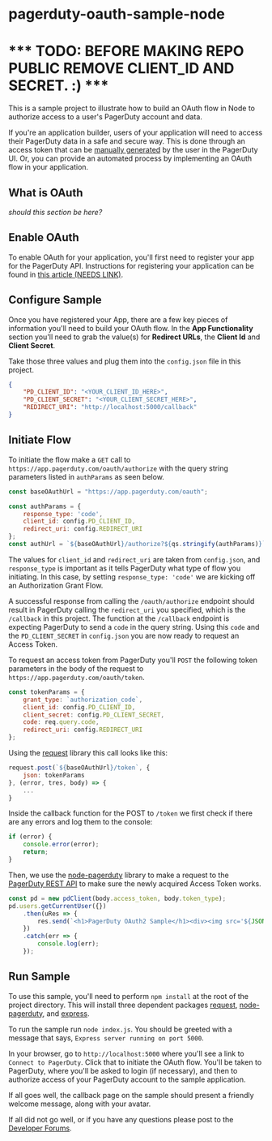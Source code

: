 # pagerduty-oauth-sample-node
# *** TODO: BEFORE MAKING REPO PUBLIC REMOVE CLIENT_ID AND SECRET. :) ***
This is a sample project to illustrate how to build an OAuth flow in Node to authorize access to a user's PagerDuty account and data.

If you're an application builder, users of your application will need to access their PagerDuty data in a safe and secure way. This is done through an access token that can be [manually generated](https://support.pagerduty.com/docs/generating-api-keys) by the user in the PagerDuty UI. Or, you can provide an automated process by implementing an OAuth flow in your application.

## What is OAuth
*should this section be here?*

## Enable OAuth
To enable OAuth for your application, you'll first need to register your app for the PagerDuty API. Instructions for registering your application can be found in [this article (NEEDS LINK)]().

## Configure Sample
Once you have registered your App, there are a few key pieces of information you'll need to build your OAuth flow. In the **App Functionality** section you'll need to grab the value(s) for **Redirect URLs**, the **Client Id** and **Client Secret**. 

Take those three values and plug them into the `config.json` file in this project. 

```json
{
    "PD_CLIENT_ID": "<YOUR_CLIENT_ID_HERE>",
    "PD_CLIENT_SECRET": "<YOUR_CLIENT_SECRET_HERE>",
    "REDIRECT_URI": "http://localhost:5000/callback"
}
```

## Initiate Flow
To initiate the flow make a `GET` call to `https://app.pagerduty.com/oauth/authorize` with the query string parameters listed in `authParams` as seen below.

```javascript
const baseOAuthUrl = "https://app.pagerduty.com/oauth";

const authParams = {
    response_type: 'code',
    client_id: config.PD_CLIENT_ID,
    redirect_uri: config.REDIRECT_URI
};
const authUrl = `${baseOAuthUrl}/authorize?${qs.stringify(authParams)}`;
```
The values for `client_id` and `redirect_uri` are taken from `config.json`, and `response_type` is important as it tells PagerDuty what type of flow you initiating. In this case, by setting `response_type: 'code'` we are kicking off an Authorization Grant Flow.

A successful response from calling the `/oauth/authorize` endpoint should result in PagerDuty calling the `redirect_uri` you specified, which is the `/callback` in this project. The function at the `/callback` endpoint is expecting PagerDuty to send a `code` in the query string. Using this `code` and the `PD_CLIENT_SECRET` in `config.json` you are now ready to request an Access Token. 

To request an access token from PagerDuty you'll `POST` the following token parameters in the body of the request to `https://app.pagerduty.com/oauth/token`. 

```javascript
const tokenParams = {
    grant_type: `authorization_code`,
    client_id: config.PD_CLIENT_ID,
    client_secret: config.PD_CLIENT_SECRET,
    code: req.query.code,
    redirect_uri: config.REDIRECT_URI
};
```

Using the [request](https://github.com/request/request) library this call looks like this:

```javascript
request.post(`${baseOAuthUrl}/token`, {
    json: tokenParams     
}, (error, tres, body) => {
    ...
}
```
Inside the callback function for the POST to `/token` we first check if there are any errors and log them to the console:
```javascript
if (error) {
    console.error(error);
    return;
}
```
Then, we use the [node-pagerduty](https://github.com/kmart2234/node-pagerduty) library to make a request to the [PagerDuty REST API](https://v2.developer.pagerduty.com/docs/rest-api) to make sure the newly acquired Access Token works.

```javascript
const pd = new pdClient(body.access_token, body.token_type);
pd.users.getCurrentUser({})
    .then(uRes => {
        res.send(`<h1>PagerDuty OAuth2 Sample</h1><div><img src='${JSON.parse(uRes.body).user.avatar_url}' /> <h2>Hello, ${JSON.parse(uRes.body).user.name}!</h2></div>`);
    })
    .catch(err => {
        console.log(err);
    });
```

## Run Sample
To use this sample, you'll need to perform `npm install` at the root of the project directory. This will install three dependent packages [request](https://github.com/request/request), [node-pagerduty](https://github.com/kmart2234/node-pagerduty), and [express](https://github.com/expressjs/express).

To run the sample run `node index.js`. You should be greeted with a message that says, `Express server running on port 5000`. 

In your browser, go to `http://localhost:5000` where you'll see a link to `Connect to PagerDuty`. Click that to initiate the OAuth flow. You'll be taken to PagerDuty, where you'll be asked to login (if necessary), and then to authorize access of your PagerDuty account to the sample application.

If all goes well, the callback page on the sample should present a friendly welcome message, along with your avatar.

If all did not go well, or if you have any questions please post to the [Developer Forums](https://community.pagerduty.com/c/dev).


